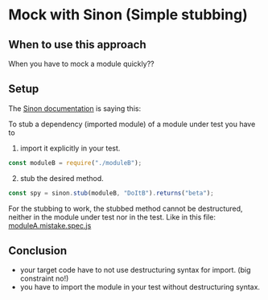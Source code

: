 # Mock with Sinon (Simple stubbing)

## When to use this approach

When you have to mock a module quickly??

## Setup

The [Sinon documentation](https://sinonjs.org/how-to/stub-dependency/) is saying this:

To stub a dependency (imported module) of a module under test you have to

1. import it explicitly in your test.

```js
const moduleB = require("./moduleB");
```

2. stub the desired method.

```js
const spy = sinon.stub(moduleB, "DoItB").returns("beta");
```

For the stubbing to work, the stubbed method cannot be destructured, neither in the module under test nor in the test. Like in this file: [moduleA.mistake.spec.js](./moduleA.mistake.spec.js)

## Conclusion

- your target code have to not use destructuring syntax for import. (big constraint no!)
- you have to import the module in your test without destructuring syntax.

